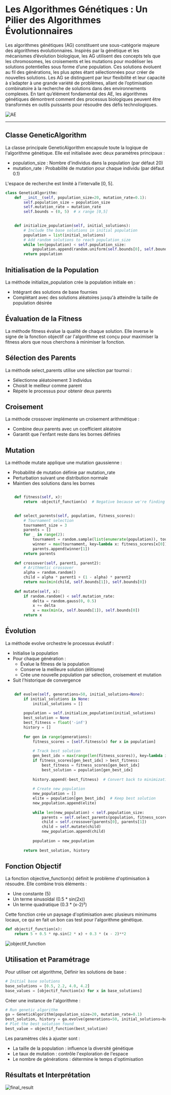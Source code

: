 # Les Algorithmes Génétiques : Un Pilier des Algorithmes Évolutionnaires

Les algorithmes génétiques (AG) constituent une sous-catégorie majeure des algorithmes évolutionnaires. Inspirés par la génétique et les mécanismes d’évolution biologique, les AG utilisent des concepts tels que les chromosomes, les croisements et les mutations pour modéliser les solutions potentielles sous forme d’une population. Ces solutions évoluent au fil des générations, les plus aptes étant sélectionnées pour créer de nouvelles solutions. Les AG se distinguent par leur flexibilité et leur capacité à s’adapter à une grande variété de problèmes, allant de l’optimisation combinatoire à la recherche de solutions dans des environnements complexes. En tant qu’élément fondamental des AE, les algorithmes génétiques démontrent comment des processus biologiques peuvent être transformés en outils puissants pour résoudre des défis technologiques.

![AE](https://github.com/user-attachments/assets/a2f686d0-bf3a-441e-a396-072cc605caef)


---

## Classe GeneticAlgorithm

La classe principale GeneticAlgorithm encapsule toute la logique de l'algorithme génétique. Elle est initialisée avec deux paramètres principaux :

-  population_size  : Nombre d'individus dans la population (par défaut 20)
-  mutation_rate  : Probabilité de mutation pour chaque individu (par défaut 0.1)

L'espace de recherche est limité à l'intervalle [0, 5].

```py
class GeneticAlgorithm:
    def __init__(self, population_size=20, mutation_rate=0.1):
        self.population_size = population_size
        self.mutation_rate = mutation_rate
        self.bounds = (0, 5)  # x range [0,5]
        

    def initialize_population(self, initial_solutions):
        # Include the base solutions in initial population
        population = list(initial_solutions)
        # Add random solutions to reach population_size
        while len(population) < self.population_size:
            population.append(random.uniform(self.bounds[0], self.bounds[1]))
        return population
```


## Initialisation de la Population

La méthode initialize_population  crée la population initiale en :

-  Intégrant des solutions de base fournies
-  Complétant avec des solutions aléatoires jusqu'à atteindre la taille de population désirée

## Évaluation de la Fitness

La méthode fitness  évalue la qualité de chaque solution. Elle inverse le signe de la fonction objectif car l'algorithme est conçu pour maximiser la fitness alors que nous cherchons à minimiser la fonction.

## Sélection des Parents

La méthode select_parents  utilise une sélection par tournoi :

-  Sélectionne aléatoirement 3 individus
-  Choisit le meilleur comme parent
-  Répète le processus pour obtenir deux parents

## Croisement

La méthode crossover  implémente un croisement arithmétique :

-  Combine deux parents avec un coefficient aléatoire
-  Garantit que l'enfant reste dans les bornes définies

## Mutation

La méthode mutate  applique une mutation gaussienne :

-  Probabilité de mutation définie par mutation\_rate
-  Perturbation suivant une distribution normale
-  Maintien des solutions dans les bornes

```py

    def fitness(self, x):
        return -objectif_function(x)  # Negative because we're finding minimum
    

    def select_parents(self, population, fitness_scores):
        # Tournament selection
        tournament_size = 3
        parents = []
        for _ in range(2):
            tournament = random.sample(list(enumerate(population)), tournament_size)
            winner = max(tournament, key=lambda x: fitness_scores[x[0]])
            parents.append(winner[1])
        return parents
    
    def crossover(self, parent1, parent2):
        # Arithmetic crossover
        alpha = random.random()
        child = alpha * parent1 + (1 - alpha) * parent2
        return max(min(child, self.bounds[1]), self.bounds[0])
    
    def mutate(self, x):
        if random.random() < self.mutation_rate:
            delta = random.gauss(0, 0.5)
            x += delta
            x = max(min(x, self.bounds[1]), self.bounds[0])
        return x
```


## Évolution

La méthode evolve  orchestre le processus évolutif :

-  Initialise la population
-  Pour chaque génération : 
    -  Évalue la fitness de la population
    -  Conserve la meilleure solution (élitisme)
    -  Crée une nouvelle population par sélection, croisement et mutation
-  Suit l'historique de convergence


```py
   
    def evolve(self, generations=50, initial_solutions=None):
        if initial_solutions is None:
            initial_solutions = []
            
        population = self.initialize_population(initial_solutions)
        best_solution = None
        best_fitness = float('-inf')
        history = []
        
        for gen in range(generations):
            fitness_scores = [self.fitness(x) for x in population]
            
            # Track best solution
            gen_best_idx = max(range(len(fitness_scores)), key=lambda i: fitness_scores[i])
            if fitness_scores[gen_best_idx] > best_fitness:
                best_fitness = fitness_scores[gen_best_idx]
                best_solution = population[gen_best_idx]
            
            history.append(-best_fitness)  # Convert back to minimization
            
            # Create new population
            new_population = []
            elite = population[gen_best_idx]  # Keep best solution
            new_population.append(elite)
            
            while len(new_population) < self.population_size:
                parents = self.select_parents(population, fitness_scores)
                child = self.crossover(parents[0], parents[1])
                child = self.mutate(child)
                new_population.append(child)
                
            population = new_population
            
        return best_solution, history
```



## Fonction Objectif

La fonction objective_function(x) définit le problème d'optimisation à résoudre. Elle combine trois éléments :
-  Une constante (5)
-  Un terme sinusoïdal (0.5 * sin(2x))
-  Un terme quadratique (0.3 * (x-2)²)


Cette fonction crée un paysage d'optimisation avec plusieurs minimums locaux, ce qui en fait un bon cas test pour l'algorithme génétique.

```py
def objectif_function(x):    
    return 5 + 0.5 * np.sin(2 * x) + 0.3 * (x - 2)**2
```

![objectif_function](https://github.com/user-attachments/assets/543d5c5e-0d80-41b8-a595-058f22d20515)



## Utilisation et Paramétrage

Pour utiliser cet algorithme, 
Définir les solutions de base :

```py
# Initial base solutions
base_solutions = [0.5, 2.2, 4.0, 4.2]
base_values = [objectif_function(x) for x in base_solutions]
```

Créer une instance de l'algorithme :

```py
# Run genetic algorithm
ga = GeneticAlgorithm(population_size=20, mutation_rate=0.1)
best_solution, history = ga.evolve(generations=50, initial_solutions=base_solutions)
# Plot the best solution found
best_value = objectif_function(best_solution)
```



Les paramètres clés à ajuster sont :

-  La taille de la population : influence la diversité génétique
-  Le taux de mutation : contrôle l'exploration de l'espace
-  Le nombre de générations : détermine le temps d'optimisation

## Résultats et Interprétation


![final_result](https://github.com/user-attachments/assets/4c4c4e08-06da-43e4-942a-a2f7c6dea25c)


